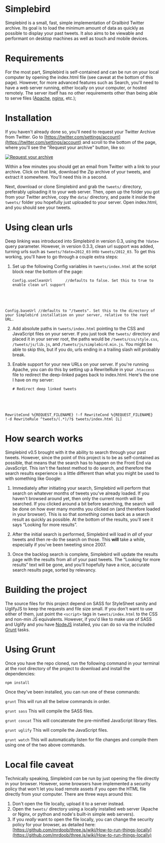 # Simplebird
Simplebird is a small, fast, simple implementation of Grailbird Twitter archive. Its goal is to load the minimum amount of data as quickly as possible to display your past tweets. It also aims to be viewable and performant on desktop machines as well as touch and mobile devices.

# Requirements
For the most part, Simplebird is self-contained and can be run on your local computer by opening the index.html file (see caveat at the bottom of this page). However, for more advanced features such as Search, you'll need to have a web server running, either locally on your computer, or hosted remotely. The server itself has no other requirements other than being able to serve files ([Apache](http://www.apache.org/), [nginx](http://wiki.nginx.org/Main), etc.);

# Installation
If you haven't already done so, you'll need to request your Twitter Archive from Twitter. Go to [https://twitter.com/settings/account](https://twitter.com/settings/account) and scroll to the bottom of the page, where you'll see the "Request your archive" button, like so:

[![Request your archive](http://cl.ly/PC3G/image.png)](https://twitter.com/settings/account)

Within a few minutes you should get an email from Twitter with a link to your archive. Click on that link, download the Zip archive of your tweets, and extract it somewhere. You'll need this in a second.

Next, download or clone Simplebird and grab the `tweets/` directory, preferably uploading it to your web server. Then, open up the folder you got from your Twitter archive, copy the `data/` directory, and paste it inside the `tweets/` folder you hopefully just uploaded to your server. Open index.html, and you should see your tweets.

# Using clean urls
Deep linking was introduced into Simplebird in version 0.3, using the `?date=` query parameter. However, in version 0.3.3, clean url support was added, turning urls such as `tweets/?date=2012_03` into `tweets/2012_03`. To get this working, you'll have to go through a couple extra steps:

1. Set up the following Config variables in `tweets/index.html` at the script block near the bottom of the page:

    <pre><code>Config.useCleanUrl      //defaults to false. Set this to true to enable clean url support
Config.baseUrl          //defaults to "/tweets". Set this to the directory of your Simplebird installation on your server, relative to the root URL.</code></pre>

2. Add absolute paths in `tweets/index.html` pointing to the CSS and JavaScript files on your server. If you just took the `tweets/` directory and placed it in your server root, the paths would be `/tweets/css/style.css`, `/tweets/js/lib.js`, and `/tweets/js/simplebird.min.js`. You might be able to skip this, but if you do, urls ending in a trailing slash will probably break.

3. Enable support for your new URLs on your server. If you're running Apache, you can do this by setting up a RewriteRule in your `.htaccess` file to redirect the deep-linked pages back to index.html. Here's the one I have on my server:

    <pre><code># Redirect deep linked tweets
RewriteCond %{REQUEST_FILENAME} !-f
RewriteCond %{REQUEST_FILENAME} !-d
RewriteRule ^tweets/(.*)/?$ tweets/index.html [L]</code></pre>

# How search works
Simplebird v0.5 brought with it the ability to search through your past tweets. However, since the point of this project is to be as self-contained as possible, that means that the search has to happen on the Front End via JavaScript. This isn't the fastest method to do search, and therefore the search results experience is a little different than what you might be used to with something like Google:

1. Immediately after initiating your search, Simplebird will perform that search on whatever months of tweets you've already loaded. If you haven't browsed around yet, then only the current month will be searched. If you clicked around a bit before searching, the search will be done on how ever many months you clicked on (and therefore loaded in your browser). This is so that *something* comes back as a search result as quickly as possible. At the bottom of the results, you'll see it says “Looking for more results”.

2. After the initial search is performed, Simplebird will load in *all* of your tweets and then re-do the search on those. This **will** take a while, especially if you've been tweeting since 2007.

3. Once the backlog search is complete, Simplebird will update the results page with the results from all of your past tweets. The “Looking for more results” text will be gone, and you'll hopefully have a nice, accurate search results page, sorted by relevancy.

# Building the project
The source files for this project depend on SASS for StyleSheet sanity and UglifyJS to keep the requests and file size small. If you don't want to use either of them, just point the `<script>` tags in `tweets/index.html` to the CSS and non-min JS equivalents. However, if you'd like to make use of SASS and Uglify and you have [NodeJS](http://nodejs.org/) installed, you can do so via the included [Grunt](http://gruntjs.com) tasks.

# Using Grunt
Once you have the repo cloned, run the following command in your terminal at the root directory of the project to download and install the dependencies:

 `npm install`

 Once they've been installed, you can run one of these commands: 

 `grunt`
 This will run all the below commands in order.

 `grunt sass` 
 This will compile the SASS files.

 `grunt concat`
 This will concatenate the pre-minified JavaScript library files.

 `grunt uglify` 
 This will compile the JavaScript files.

 `grunt watch` 
 This will automatically listen for file changes and compile them using one of the two above commands.


# Local file caveat
Technically speaking, Simplebird *can* be run by just opening the file directly in your browser. However, some browsers have implemented a security policy that won't let you load remote assets if you open the HTML file directly from your computer. There are three ways around this: 

 1. Don't open the file locally, upload it to a server instead.
 2. Open the `tweets/` directory using a locally installed web server (Apache or Nginx, or python and node's built-in simple web servers).
 3. If you *really* want to open the file locally, you can change the security policy for your browser, as detailed here: [https://github.com/mrdoob/three.js/wiki/How-to-run-things-locally](https://github.com/mrdoob/three.js/wiki/How-to-run-things-locally)